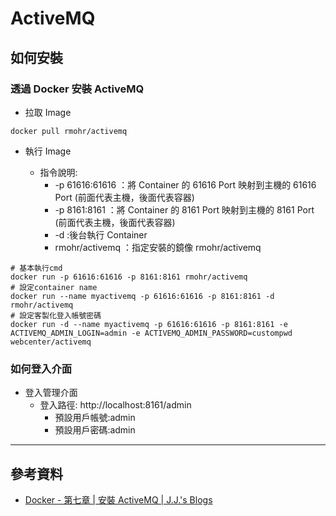 # ActiveMQ

## 如何安裝

### 透過 Docker 安裝 ActiveMQ

- 拉取 Image

```shell
docker pull rmohr/activemq
```

- 執行 Image

  - 指令說明:
    - -p 61616:61616 ：將 Container 的 61616 Port 映射到主機的 61616 Port (前面代表主機，後面代表容器)
    - -p 8161:8161 ：將 Container 的 8161 Port 映射到主機的 8161 Port (前面代表主機，後面代表容器)
    - -d :後台執行 Container
    - rmohr/activemq ：指定安裝的鏡像 rmohr/activemq

```shell!
# 基本執行cmd
docker run -p 61616:61616 -p 8161:8161 rmohr/activemq
# 設定container name
docker run --name myactivemq -p 61616:61616 -p 8161:8161 -d rmohr/activemq
# 設定客製化登入帳號密碼
docker run -d --name myactivemq -p 61616:61616 -p 8161:8161 -e ACTIVEMQ_ADMIN_LOGIN=admin -e ACTIVEMQ_ADMIN_PASSWORD=custompwd webcenter/activemq

```

### 如何登入介面

- 登入管理介面
  - 登入路徑: http://localhost:8161/admin
    - 預設用戶帳號:admin
    - 預設用戶密碼:admin

---

## 參考資料

- [Docker - 第七章 | 安裝 ActiveMQ | J.J.'s Blogs](https://morosedog.gitlab.io/docker-20190425-docker7/)

